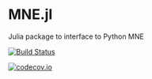 # MNE.jl

Julia package to interface to Python MNE

[![Build Status](https://travis-ci.org/azraq27/MNE.jl.svg?branch=master)](https://travis-ci.org/azraq27/MNE.jl)

[![codecov.io](http://codecov.io/github/azraq27/MNE.jl/coverage.svg?branch=master)](http://codecov.io/github/azraq27/MNE.jl?branch=master)
